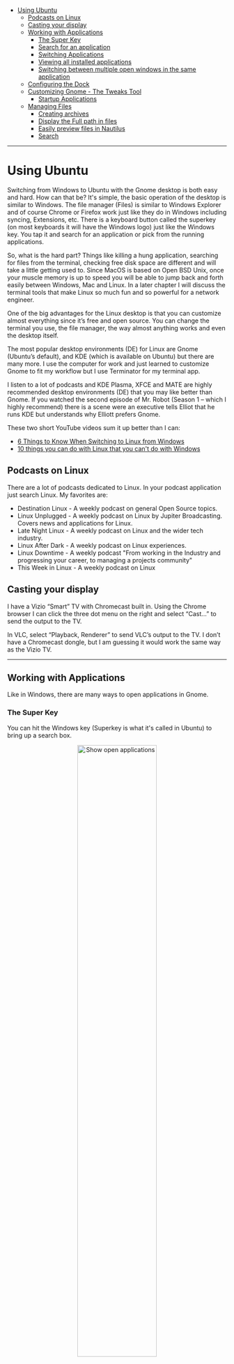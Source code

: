 - [Using Ubuntu](#using-ubuntu)
  - [Podcasts on Linux](#podcasts-on-linux)
  - [Casting your display](#casting-your-display)
  - [Working with Applications](#working-with-applications)
    - [The Super Key](#the-super-key)
    - [Search for an application](#search-for-an-application)
    - [Switching Applications](#switching-applications)
    - [Viewing all installed applications](#viewing-all-installed-applications)
    - [Switching between multiple open windows in the same application](#switching-between-multiple-open-windows-in-the-same-application)
  - [Configuring the Dock](#configuring-the-dock)
  - [Customizing Gnome - The Tweaks Tool](#customizing-gnome---the-tweaks-tool)
    - [Startup Applications](#startup-applications)
  - [Managing Files](#managing-files)
    - [Creating archives](#creating-archives)
    - [Display the Full path in files](#display-the-full-path-in-files)
    - [Easily preview files in Nautilus](#easily-preview-files-in-nautilus)
    - [Search](#search)

----------------------------------------------------------------

# Using Ubuntu

Switching from Windows to Ubuntu with the Gnome desktop is both easy and hard. How can that be? It's simple, the basic operation of the desktop is similar to Windows. The file manager (Files) is similar to Windows Explorer and of course Chrome or Firefox work just like they do in Windows including syncing, Extensions, etc. There is a keyboard button called the superkey (on most keyboards it will have the Windows logo) just like the Windows key. You tap it and search for an application or pick from the running applications.

So, what is the hard part? Things like killing a hung application, searching for files from the terminal, checking free disk space are different and will take a little getting used to. Since MacOS is based on Open BSD Unix,
once your muscle memory is up to speed you will be able to jump back and forth easily between Windows, Mac and Linux. In a later chapter I will discuss the terminal tools that make Linux so much fun and so powerful for
a network engineer.

One of the big advantages for the Linux desktop is that you can customize almost everything since it’s free and open source. You can change the terminal you use, the file manager, the way almost anything works and even the desktop itself.

The most popular desktop environments (DE) for Linux are Gnome (Ubuntu’s default), and KDE (which is available on Ubuntu) but there are many more. I use the computer for work and just learned to customize Gnome to fit my workflow but I use Terminator for my terminal app.

I listen to a lot of podcasts and KDE Plasma, XFCE and MATE are highly recommended desktop environments (DE) that you may like better than Gnome. If you watched the second episode of Mr. Robot (Season 1 – which I highly recommend) there is a scene were an executive tells Elliot that he runs KDE but
understands why Elliott prefers Gnome.

These two short YouTube videos sum it up better than I can:

- [6 Things to Know When Switching to Linux from Windows](https://www.youtube.com/watch?v=wcdquhB6hT8)
- [10 things you can do with Linux that you can't do with Windows](https://www.youtube.com/watch?v=JOOkfGv58u0)

## Podcasts on Linux

There are a lot of podcasts dedicated to Linux. In your podcast application just search Linux. My favorites are:

- Destination Linux - A weekly podcast on general Open Source topics.
- Linux Unplugged - A weekly podcast on Linux by Jupiter Broadcasting. Covers news and applications for Linux.
- Late Night Linux - A weekly podcast on Linux and the wider tech industry.
- Linux After Dark - A weekly podcast on Linux experiences.
- Linux Downtime - A weekly podcast "From working in the Industry and progressing your career, to managing a projects community"
- This Week in Linux - A weekly podcast on Linux

## Casting your display

I have a Vizio “Smart” TV with Chromecast built in. Using the Chrome browser I can click the three dot menu on the right and select “Cast...” to send the output to the TV.

In VLC, select “Playback, Renderer” to send VLC’s output to the TV. I don’t have a Chromecast dongle, but I am guessing it would work the same way as the Vizio TV.

----------------------------------------------------------------

## Working with Applications

Like in Windows, there are many ways to open applications in Gnome.

### The Super Key

You can hit the Windows key (Superkey is what it's called in Ubuntu) to bring up a search box.

<p align="center" width="100%">
    <img width="60%" src="https://github.com/rikosintie/Ubuntu4NetworkEngineers/blob/main/images/Open-Applications.png" alt="Show open applications">
</p>

Notice that the files application icon has two dots on the left side. If you click on the icon, the screen will change to show the two files windows.

<p align="center" width="100%">
    <img width="60%" src="https://github.com/rikosintie/Ubuntu4NetworkEngineers/blob/main/images/files-side-by-side.png" alt="Show multiple windows of the same application">
</p>

### Search for an application

To open an application using search, simply start typing the name of the application in the search box. As you
type, all the matching applications will be displayed below the search box. If the one you want is the first one
displayed on the left you can just hit enter. If not, keep typing and the list of displayed applications will get
smaller. In the screenshot below, hitting enter will open the built in calculator app. Right arrow, Enter will open
LibreOffice Calc!

<p align="center" width="100%">
    <img width="60%" src="https://github.com/rikosintie/Ubuntu4NetworkEngineers/blob/main/images/search.png" alt="Application Search">
</p>

You can also use the mouse and click on any application that is displayed to open it.

### Switching Applications

Tap the super key (Windows key on some keyboards). Below the search box are the applications that are currently running. If you want to switch to one of the open applications, you can use the Tab key and [enter] or use the mouse to select one of the running applications.

You can also use ctrl+tab just like in Windows.

Finally, you can use the dock to open applications that you have pinned to it.

### Viewing all installed applications

The dock has a small icon at the bottom, it’s three rows of three dots. You can click that icon to see the
installed applications in a window.

<p align="left" width="20%">
    <img width="10%" src="https://github.com/rikosintie/Ubuntu4NetworkEngineers/blob/main/images/Dock-square.png" alt="Dock icon to show all applications">
</p>

If there are too many to display, a column of circles will appear at the bottom of the screen and arrows on the right side. You can scroll down with the mouse button or click on one of the circles to jump to the next page. Below is a screenshot with
frequent selected. As you can see, it’s very easy to open applications in Ubuntu.

<p align="center" width="100%">
    <img width="80%" src="https://github.com/rikosintie/Ubuntu4NetworkEngineers/blob/main/images/frequent-new.png" alt="Installed Applications">
</p>

### Switching between multiple open windows in the same application

If you have several copies of the same application open you can switch between them using the super key and `\~ key (the key to the left of 1 on a US keyboard). You can also bring up the dock, click on the application
icon and then select the one you want but the keyboard is much easier and faster.

For Example, in LibreCalc I often have a lot of spreadsheets open. To switch to a different sheet I can use the "alt+`" key combination. Here is a screenshot of two spreadsheets.

<p align="center" width="100%">
    <img width="80%" src="https://github.com/rikosintie/Ubuntu4NetworkEngineers/blob/main/images/alt%2B~.png" alt="Switch between windows of the same application>
</p>

----------------------------------------------------------------

## Configuring the Dock

Like Windows and Mac, Ubuntu with the Gnome DE has a dock. You customize the dock using the Gnome Settings app. To open the Gnome Settings application, click on "Activities Overview" icon at the top right corner of the
screen, then select the gear icon. This will open the "settings" application. It’s very similar to “System Preferences” on the Mac or Control Panel on Windows.

At the top left corner of the screen there is a magnifying glass. Click it and enter "dock". The dock is under "Ubuntu Desktop".

<p align="center" width="100%">
    <img width="80%" src="https://github.com/rikosintie/Ubuntu4NetworkEngineers/blob/main/images/Dock.png" alt="Dock Settings">
</p>

One thing I do to help me use all three operating systems
is to customize the dock to be similar across all OSes. I set Windows, Mac and Linux to display it on the left
because I am almost 100% of the time on a laptop and the screen is wider than it is high. I also set the dock to
auto-hide and display a few commonly used apps.

Using the super key and typing the first few letters is now my preferred work flow rather than clicking on an
icon in the dock. One thing I like about Ubuntu is that when I’m using multiple monitors it puts the dock on all
the monitors.

## Customizing Gnome - The Tweaks Tool

Ubuntu ships with Gnome as the desktop environment (DE). Unlike Windows, Linux distributions can use a lot of different desktop environments (DE). Gnome is the default desktop environment for Ubuntu and Redhat (CentOS) so it has a large percentage of the desktop market in Linux. If you want to try others there are several official flavors of Ubuntu that you can download from Canonical.

First, install the Gnome Tweak Tool. This tool allows you to change a lot of the Gnome settings to your preference. Open a terminal window, ctrl+alt+t, and type the following:

`sudo apt install gnome-tweak-tool`

Press [enter], you will be prompted for your password because of sudo, and the install will start. When it finishes, hit the super key, type

`tweaks`

and hit [enter].

<p align="center" width="100%">
    <img width="80%" src="https://github.com/rikosintie/Ubuntu4NetworkEngineers/blob/main/images/tweaks.png" alt="Gnome Tweaks tool">
</p>

### Startup Applications

Gnome Tweaks is where you set the applications that run on startup. I try to keep these to a minimum. It's easy to forget that some application is automatically starting and you have forgotten about it.

There are a lot of options that you can "tweak" with the tool. I don't make a lot of changes but I do like having the Top Bar show Day, Data and Time.

----------------------------------------------------------------

## Managing Files

Files is the file manager for Gnome. The Gnome team is very creative with application names! The text editor is named "Text Editor", I kid you not. It makes Googling for tips a bit of a challenge.

Files works well and has a feature I love – Tabs! Once you get used to having tabs in your file manager it’s hard to use Windows Explorer! Here is a screenshot with three tabs open
and the right click menu showing “Open in Terminal”. You can see how convenient this is.

On a Mac, the Finder app has the tabs. I don’t know why Windows doesn’t.
Files has an extensive right click menu. Here are the options for the folder Scripts.

<p align="center" width="60%">
    <img width="60%" src="https://github.com/rikosintie/Ubuntu4NetworkEngineers/blob/main/images/Right-Click.png" alt="Right Click Menu">
</p>

### Creating archives

From the right click menu you can select "Compress..." to create a zip, password protected zip, a tar.gz or if you have installed 7zip, a 7z archive.

### Display the Full path in files

Sometimes you want to copy the full path to a file when working in the file manager. Hit ctrl+l (lowercase el) and the path will change to a format that you can copy.

<p align="center" width="60%">
    <img width="80%" src="https://github.com/rikosintie/Ubuntu4NetworkEngineers/blob/main/images/ZIP.png" alt="Display full path in files">
</p>

### Easily preview files in Nautilus

One thing I missed from Windows Explorer was the preview pane. In Ubuntu running the Gnome desktop you can install "Sushi" to preview files. Then you just hit the space bar to preview a supported file format.

[How to Quickly Preview a File in Ubuntu's File Manager (Like "Quick Look" in macOS)](https://www.howtogeek.com/277987/how-to-quickly-preview-a-file-in-ubuntus-file-manager-like-quick-look-in-macos/)

### Search

**NOTE**: I said that you should use the LTS version of Ubuntu in the first chapter. And I usually do, but Ubuntu 23.10 includes Gnome 45 and I had to have some of the features. And 24.04 will be out in six months!

One of the features that I wanted was the completely new "Files" application that is amazing. Here is the announcement from the project [Introducing GNOME 45, “Rīga”](https://release.gnome.org/45/)

One of the best features in Files is the new search. Just click on the magnifying glass next to the address bar and enter some text. Unlike in Windows, you can enter text that is in the middle of the filename. In the screenshot below, I entered "new" and it found "frequent-new.png" in a directory one level down.

<p align="center" width="60%">
    <img width="80%" src="https://github.com/rikosintie/Ubuntu4NetworkEngineers/blob/main/images/files-search.png" alt="Search for for files">
</p>


[Search for files](https://help.ubuntu.com/stable/ubuntu-help/files-search.html.en#:~:text=Open%20the%20Files%20application%20from,shown%20in%20the%20search%20bar.)

